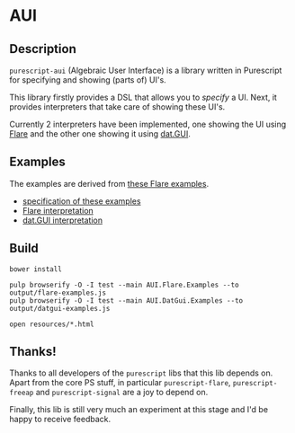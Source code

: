 # AUI

## Description

`purescript-aui` (Algebraic User Interface) is a library written in Purescript
for specifying and showing (parts of) UI's.

This library firstly provides a DSL that allows you to *specify* a UI.
Next, it provides interpreters that take care of showing these UI's.

Currently 2 interpreters have been implemented, one showing the UI using
[Flare](https://github.com/sharkdp/purescript-flare/)
and the other one showing it using [dat.GUI](https://github.com/dataarts/dat.gui).

## Examples

The examples are derived from [these Flare examples](http://sharkdp.github.io/purescript-flare/).

* [specification of these examples](https://github.com/rintcius/purescript-aui/blob/master/test/AUI/Examples.purs)
* [Flare interpretation](https://github.com/rintcius/purescript-aui/blob/master/test/AUI/Flare/Examples.purs)
* [dat.GUI interpretation](https://github.com/rintcius/purescript-aui/blob/master/test/AUI/DatGui/Examples.purs)

## Build

```
bower install

pulp browserify -O -I test --main AUI.Flare.Examples --to output/flare-examples.js
pulp browserify -O -I test --main AUI.DatGui.Examples --to output/datgui-examples.js

open resources/*.html
```

## Thanks!

Thanks to all developers of the `purescript` libs that this lib depends on.
Apart from the core PS stuff, in particular `purescript-flare`, `purescript-freeap`
and `purescript-signal` are a joy to depend on.

Finally, this lib is still very much an experiment at this stage
and I'd be happy to receive feedback.

